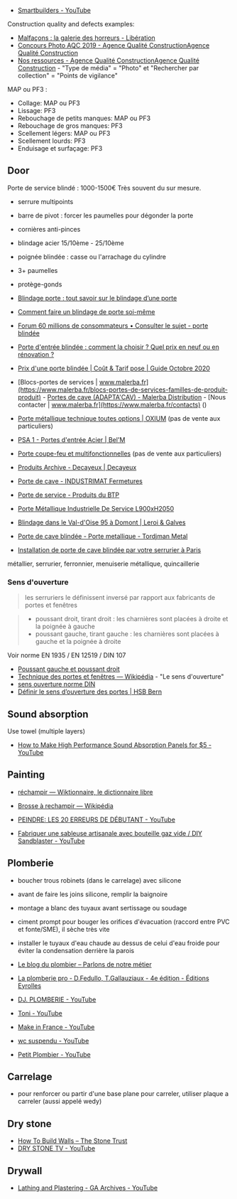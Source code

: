 - [Smartbuilders - YouTube](https://www.youtube.com/@Smartbuilders)

Construction quality and defects examples:

- [Malfaçons : la galerie des horreurs - Libération](https://web.archive.org/web/20200928221349/https://www.liberation.fr/france/2018/06/12/malfacons-la-galerie-des-horreurs_1658320)
- [Concours Photo AQC 2019 - Agence Qualité ConstructionAgence Qualité Construction](https://qualiteconstruction.com/actu-palmares-concours-photo-aqc-2019/)
- [Nos ressources - Agence Qualité ConstructionAgence Qualité Construction](https://qualiteconstruction.com/nos-ressources/) - "Type de média" = "Photo" et "Rechercher par collection" = "Points de vigilance"

MAP ou PF3 :

- Collage: MAP ou PF3
- Lissage: PF3
- Rebouchage de petits manques: MAP ou PF3
- Rebouchage de gros manques: PF3
- Scellement légers: MAP ou PF3
- Scellement lourds: PF3
- Enduisage et surfaçage: PF3

## Door

Porte de service blindé : 1000-1500€
Très souvent du sur mesure.

- serrure multipoints
- barre de pivot : forcer les paumelles pour dégonder la porte
- cornières anti-pinces
- blindage acier 15/10ème - 25/10ème
- poignée blindée : casse ou l'arrachage du cylindre
- 3+ paumelles
- protège-gonds

- [Blindage porte : tout savoir sur le blindage d’une porte](https://web.archive.org/web/20201021194222/https://porte.ooreka.fr/comprendre/blindage-de-porte)
- [Comment faire un blindage de porte soi-même](https://web.archive.org/web/20200930194918/https://www.systemed.fr/menuiserie-exterieure/blinder-porte-existante,2366.html)
- [Forum 60 millions de consommateurs • Consulter le sujet - porte blindée](https://www.60millions-mag.com/forum/logement-immobilier/porte-blindee-t4995-10.html?sid=614e2891440d2375a2e0a3a8bda072fe#p103892)
- [Porte d'entrée blindée : comment la choisir ? Quel prix en neuf ou en rénovation ?](https://bricoleurpro.ouest-france.fr/dossier-268-porte-entree-blindee.html)
- [Prix d'une porte blindée | Coût & Tarif pose | Guide Octobre 2020](https://web.archive.org/web/20201020140305/https://www.abctravaux.org/prix-porte-blindee/)

- [Blocs-portes de services | www.malerba.fr](https://www.malerba.fr/blocs-portes-de-services-familles-de-produit-produit) - [Portes de cave (ADAPTA'CAV) - Malerba Distribution](https://www.malerba-distribution.com/produit/portes-cave-adapta-cav.html) - [Nous contacter | www.malerba.fr](https://www.malerba.fr/contacts) ()
- [Porte métallique technique toutes options | OXIUM](https://www.oxium.fr/produit/oxmetal) (pas de vente aux particuliers)
- [PSA 1 - Portes d'entrée Acier | Bel'M](https://www.belm.fr/porte-entree-psa-1)
- [Porte coupe-feu et multifonctionnelles](https://www.hormann.fr/industrie-logistique-tertiaire-commerce/bloc-portes/portes-multifonctionnelles/) (pas de vente aux particuliers)
- [Produits Archive - Decayeux | Decayeux](https://www.decayeux.com/produits/)
- [Porte de cave - INDUSTRIMAT Fermetures](https://www.industrimat-fermetures.fr/porte-metallique/porte-de-cave/)
- [Porte de service - Produits du BTP](https://www.batiproduits.com/liste/produits/porte-de-service-o13078.html#filter_3218%5B%5D=acier)
- [Porte Métallique Industrielle De Service L900xH2050](https://www.laboutiqueduportail.com/porte-de-service/4531-porte-metallique-industrielle-double-coupe-feu-1h-l800800xh2050-3701111221915.html)
- [Blindage dans le Val-d'Oise 95 à Domont | Leroi & Galves](https://www.blindage-leroigalves.com/blindage.html)
- [Porte de cave blindée - Porte metallique - Tordjman Metal](https://www.tordjmanmetal.fr/porte-de-cave)
- [Installation de porte de cave blindée par votre serrurier à Paris](https://www.serrure-pas-cher.fr/blindage-de-porte/porte-de-cave-blindee)

métallier, serrurier, ferronnier, menuiserie métallique, quincaillerie

### Sens d'ouverture

> les serruriers le définissent inversé par rapport aux fabricants de portes et fenêtres

> - poussant droit, tirant droit : les charnières sont placées à droite et la poignée à gauche
> - poussant gauche, tirant gauche : les charnières sont placées à gauche et la poignée à droite

Voir norme EN 1935 / EN 12519 / DIN 107

- [Poussant gauche et poussant droit](https://web.archive.org/web/20200206160312/https://wikialbert.fr/pag/p/o/u/poussant_gauche_et_poussant_droit.htm)
- [Technique des portes et fenêtres — Wikipédia](https://fr.wikipedia.org/wiki/Technique_des_portes_et_fen%C3%AAtres#Les_d%C3%A9tails[5]) - "Le sens d'ouverture"
- [sens ouverture norme DIN](https://web.archive.org/web/20200922102730/https://www.systemportesindustrie.fr/sens-ouverture)
- [Définir le sens d’ouverture des portes | HSB Bern](https://web.archive.org/web/20201126212248/https://www.hsb-bern.ch/fr/project/definir-le-sens-douverture-des-portes)

## Sound absorption

Use towel (multiple layers)

- [How to Make High Performance Sound Absorption Panels for $5 - YouTube](https://www.youtube.com/watch?v=pABvTWSxOes)

## Painting

- [réchampir — Wiktionnaire, le dictionnaire libre](https://fr.wiktionary.org/wiki/r%C3%A9champir)
- [Brosse à rechampir — Wikipédia](https://fr.wikipedia.org/wiki/Brosse_%C3%A0_rechampir)

- [PEINDRE: LES 20 ERREURS DE DÉBUTANT - YouTube](https://www.youtube.com/watch?v=WYMX6pwJiFE)
- [Fabriquer une sableuse artisanale avec bouteille gaz vide / DIY Sandblaster - YouTube](https://www.youtube.com/watch?v=4CanAwTFiiI)

## Plomberie

- boucher trous robinets (dans le carrelage) avec silicone
- avant de faire les joins silicone, remplir la baignoire
- montage a blanc des tuyaux avant sertissage ou soudage
- ciment prompt pour bouger les orifices d'évacuation (raccord entre PVC et fonte/SME), il sèche très vite
- installer le tuyaux d'eau chaude au dessus de celui d'eau froide pour éviter la condensation derrière la parois

- [Le blog du plombier – Parlons de notre métier](https://blogs.plombiers-reunis.com/)
- [La plomberie pro - D.Fedullo, T.Gallauziaux - 4e édition - Éditions Eyrolles](https://www.editions-eyrolles.com/Livre/9782212676440/la-plomberie-pro)
- [DJ. PLOMBERIE - YouTube](https://www.youtube.com/@DJ.PLOMBERIE)
- [Toni - YouTube](https://www.youtube.com/@Toni-ght)
- [Make in France - YouTube](https://www.youtube.com/@MakeinFrance)
- [wc suspendu - YouTube](https://www.youtube.com/watch?v=raZskSeb6Ks&t=724)
- [Petit Plombier - YouTube](https://www.youtube.com/@PetitPlombier)

## Carrelage

- pour renforcer ou partir d'une base plane pour carreler, utiliser plaque a carreler (aussi appelé wedy)

## Dry stone

- [How To Build Walls – The Stone Trust](https://web.archive.org/web/20230601193946/https://thestonetrust.org/resource-information/how-to/)
- [DRY STONE TV - YouTube](https://www.youtube.com/@drystone-tv)


## Drywall

- [Lathing and Plastering - GA Archives - YouTube](https://www.youtube.com/watch?v=-1CACkgUJcU&t=0s)

